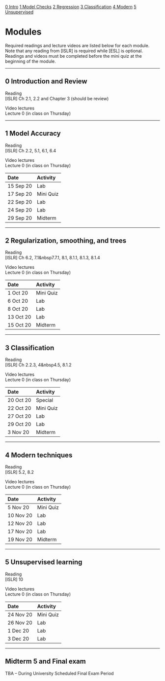 <div class="btn-group" role="group" align-items="center" aria-label="Basic example">
  <a role="button" class="btn btn-secondary" href="#0-introduction-and-review">0 Intro</a>
  <a role="button" class="btn btn-secondary" href="#1-model-accuracy">1 Model Checks</a>
  <a role="button" class="btn btn-secondary" href="#2-regularization-smoothing-and-trees">2 Regression</a>
  <a role="button" class="btn btn-secondary" href="#3-classification">3 Classification</a>
  <a role="button" class="btn btn-secondary" href="#4-modern-techniques">4 Modern</a>
  <a role="button" class="btn btn-secondary" href="#5-unsupervised-learning">5 Unsupervised</a>
</div>

Modules
=======

Required readings and lecture videos are listed below for each module.
Note that any reading from \[ISLR\] is required while \[ESL\] is
optional. Readings and videos must be completed before the mini quiz at
the beginning of the module.

------------------------------------------------------------------------

0 Introduction and Review
-------------------------

Reading  
\[ISLR\] Ch 2.1, 2.2 and Chapter 3 (should be review)

Video lectures  
Lecture 0 (in class on Thursday)

------------------------------------------------------------------------

1 Model Accuracy
----------------

Reading  
\[ISLR\] Ch 2.2, 5.1, 6.1, 6.4

Video lectures  
Lecture 0 (in class on Thursday)

<table>
<thead>
<tr class="header">
<th style="text-align: left;">Date</th>
<th style="text-align: left;">Activity</th>
</tr>
</thead>
<tbody>
<tr class="odd">
<td style="text-align: left;">15 Sep 20</td>
<td style="text-align: left;">Lab</td>
</tr>
<tr class="even">
<td style="text-align: left;">17 Sep 20</td>
<td style="text-align: left;">Mini Quiz</td>
</tr>
<tr class="odd">
<td style="text-align: left;">22 Sep 20</td>
<td style="text-align: left;">Lab</td>
</tr>
<tr class="even">
<td style="text-align: left;">24 Sep 20</td>
<td style="text-align: left;">Lab</td>
</tr>
<tr class="odd">
<td style="text-align: left;">29 Sep 20</td>
<td style="text-align: left;">Midterm</td>
</tr>
</tbody>
</table>

------------------------------------------------------------------------

2 Regularization, smoothing, and trees
--------------------------------------

Reading  
\[ISLR\] Ch 6.2, 7.1&nbsp7.7.1, 8.1, 8.1.1, 8.1.3, 8.1.4

Video lectures  
Lecture 0 (in class on Thursday)

<table>
<thead>
<tr class="header">
<th style="text-align: left;">Date</th>
<th style="text-align: left;">Activity</th>
</tr>
</thead>
<tbody>
<tr class="odd">
<td style="text-align: left;">1 Oct 20</td>
<td style="text-align: left;">Mini Quiz</td>
</tr>
<tr class="even">
<td style="text-align: left;">6 Oct 20</td>
<td style="text-align: left;">Lab</td>
</tr>
<tr class="odd">
<td style="text-align: left;">8 Oct 20</td>
<td style="text-align: left;">Lab</td>
</tr>
<tr class="even">
<td style="text-align: left;">13 Oct 20</td>
<td style="text-align: left;">Lab</td>
</tr>
<tr class="odd">
<td style="text-align: left;">15 Oct 20</td>
<td style="text-align: left;">Midterm</td>
</tr>
</tbody>
</table>

------------------------------------------------------------------------

3 Classification
----------------

Reading  
\[ISLR\] Ch 2.2.3, 4&nbsp4.5, 8.1.2

Video lectures  
Lecture 0 (in class on Thursday)

<table>
<thead>
<tr class="header">
<th style="text-align: left;">Date</th>
<th style="text-align: left;">Activity</th>
</tr>
</thead>
<tbody>
<tr class="odd">
<td style="text-align: left;">20 Oct 20</td>
<td style="text-align: left;">Special</td>
</tr>
<tr class="even">
<td style="text-align: left;">22 Oct 20</td>
<td style="text-align: left;">Mini Quiz</td>
</tr>
<tr class="odd">
<td style="text-align: left;">27 Oct 20</td>
<td style="text-align: left;">Lab</td>
</tr>
<tr class="even">
<td style="text-align: left;">29 Oct 20</td>
<td style="text-align: left;">Lab</td>
</tr>
<tr class="odd">
<td style="text-align: left;">3 Nov 20</td>
<td style="text-align: left;">Midterm</td>
</tr>
</tbody>
</table>

------------------------------------------------------------------------

4 Modern techniques
-------------------

Reading  
\[ISLR\] 5.2, 8.2

Video lectures  
Lecture 0 (in class on Thursday)

<table>
<thead>
<tr class="header">
<th style="text-align: left;">Date</th>
<th style="text-align: left;">Activity</th>
</tr>
</thead>
<tbody>
<tr class="odd">
<td style="text-align: left;">5 Nov 20</td>
<td style="text-align: left;">Mini Quiz</td>
</tr>
<tr class="even">
<td style="text-align: left;">10 Nov 20</td>
<td style="text-align: left;">Lab</td>
</tr>
<tr class="odd">
<td style="text-align: left;">12 Nov 20</td>
<td style="text-align: left;">Lab</td>
</tr>
<tr class="even">
<td style="text-align: left;">17 Nov 20</td>
<td style="text-align: left;">Lab</td>
</tr>
<tr class="odd">
<td style="text-align: left;">19 Nov 20</td>
<td style="text-align: left;">Midterm</td>
</tr>
</tbody>
</table>

------------------------------------------------------------------------

5 Unsupervised learning
-----------------------

Reading  
\[ISLR\] 10

Video lectures  
Lecture 0 (in class on Thursday)

<table>
<thead>
<tr class="header">
<th style="text-align: left;">Date</th>
<th style="text-align: left;">Activity</th>
</tr>
</thead>
<tbody>
<tr class="odd">
<td style="text-align: left;">24 Nov 20</td>
<td style="text-align: left;">Mini Quiz</td>
</tr>
<tr class="even">
<td style="text-align: left;">26 Nov 20</td>
<td style="text-align: left;">Lab</td>
</tr>
<tr class="odd">
<td style="text-align: left;">1 Dec 20</td>
<td style="text-align: left;">Lab</td>
</tr>
<tr class="even">
<td style="text-align: left;">3 Dec 20</td>
<td style="text-align: left;">Lab</td>
</tr>
</tbody>
</table>

------------------------------------------------------------------------

Midterm 5 and Final exam
------------------------

TBA – During University Scheduled Final Exam Period
